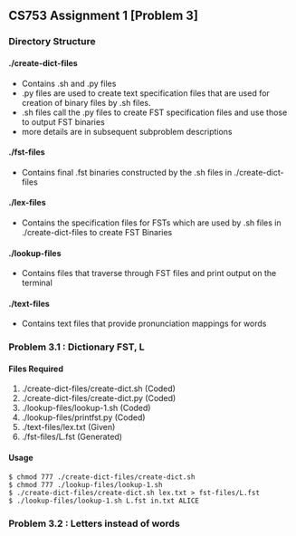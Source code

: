 ## CS753 Assignment 1 [Problem 3]

### Directory Structure

#### ./create-dict-files
- Contains .sh and .py files
- .py files are used to create text specification files that are used for creation of binary files by .sh files.
- .sh files call the .py files to create FST specification files and use those to output FST binaries
- more details are in subsequent subproblem descriptions

#### ./fst-files
- Contains final .fst binaries constructed by the .sh files in ./create-dict-files

#### ./lex-files
- Contains the specification files for FSTs which are used by .sh files in ./create-dict-files to create FST Binaries

#### ./lookup-files
- Contains files that traverse through FST files and print output on the terminal

#### ./text-files
- Contains text files that provide pronunciation mappings for words

### Problem 3.1 : Dictionary FST, L

#### Files Required
1. ./create-dict-files/create-dict.sh (Coded)
2. ./create-dict-files/create-dict.py (Coded)
3. ./lookup-files/lookup-1.sh (Coded)
4. ./lookup-files/printfst.py (Coded)
5. ./text-files/lex.txt (Given)
6. ./fst-files/L.fst (Generated)

#### Usage
````
$ chmod 777 ./create-dict-files/create-dict.sh
$ chmod 777 ./lookup-files/lookup-1.sh
$ ./create-dict-files/create-dict.sh lex.txt > fst-files/L.fst
$ ./lookup-files/lookup-1.sh L.fst in.txt ALICE
````

### Problem 3.2 : Letters instead of words